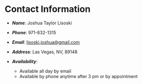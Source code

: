 # Contact Information
- __*Name*__: Joshua Taylor Lisoski
- __*Phone*__: 971-832-1315
- __*Email*__: lisoski.joshua@gmail.com
- __*Address*__: Las Vegas, NV, 89148

- __*Availability*__:
    - Available all day by email
    - Available by phone anytime after 3 pm or by appointment 
